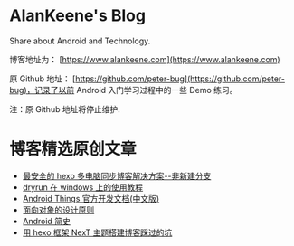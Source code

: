 # AlanKeene's Blog

Share about Android and Technology. 

博客地址为： [https://www.alankeene.com](https://www.alankeene.com)

原 Github 地址： [https://github.com/peter-bug](https://github.com/peter-bug)，记录了以前 Android 入门学习过程中的一些 Demo 练习。

注：原 Github 地址将停止维护.

# 博客精选原创文章
- [最安全的 hexo 多电脑同步博客解决方案--非新建分支](https://www.alankeene.com/2019/0102/hexo-perfect-synchronize.html)
- [dryrun 在 windows 上的使用教程](https://www.alankeene.com/2018/0618/use-dryrun-in-windows.html)
- [Android Things 官方开发文档(中文版)](https://www.alankeene.com/2018/0421/Android-Things.html)
- [面向对象的设计原则](https://www.alankeene.com/2018/0418/principles-of-OOD.html)
- [Android 简史](https://www.alankeene.com/2018/0417/Android-history.html) 
- [用 hexo 框架 NexT 主题搭建博客踩过的坑](https://www.alankeene.com/2018/0412/next-problems.html)